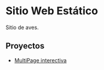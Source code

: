 # Sitio Web Estático

Sitio de aves.

## Proyectos

- [MultiPage interectiva](https://amauryarenas51.github.io/aves/aves/)

